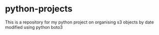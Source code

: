 # python-projects
This is a repository for my python project on organising s3 objects by date modified using python boto3
